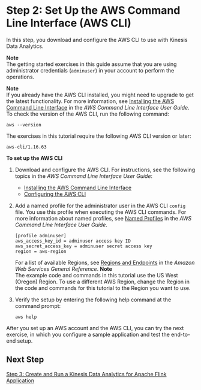 # Step 2: Set Up the AWS Command Line Interface \(AWS CLI\)<a name="su-1_8-awscli"></a>

In this step, you download and configure the AWS CLI to use with Kinesis Data Analytics\.

**Note**  
The getting started exercises in this guide assume that you are using administrator credentials \(`adminuser`\) in your account to perform the operations\.

**Note**  
If you already have the AWS CLI installed, you might need to upgrade to get the latest functionality\. For more information, see [ Installing the AWS Command Line Interface](https://docs.aws.amazon.com/cli/latest/userguide/installing.html) in the *AWS Command Line Interface User Guide*\. To check the version of the AWS CLI, run the following command:  

```
aws --version
```
The exercises in this tutorial require the following AWS CLI version or later:  

```
aws-cli/1.16.63
```

**To set up the AWS CLI**

1. Download and configure the AWS CLI\. For instructions, see the following topics in the *AWS Command Line Interface User Guide*: 
   + [Installing the AWS Command Line Interface](https://docs.aws.amazon.com/cli/latest/userguide/cli-chap-getting-set-up.html)
   + [Configuring the AWS CLI](https://docs.aws.amazon.com/cli/latest/userguide/cli-chap-getting-started.html)

1. Add a named profile for the administrator user in the AWS CLI `config` file\. You use this profile when executing the AWS CLI commands\. For more information about named profiles, see [Named Profiles](https://docs.aws.amazon.com/cli/latest/userguide/cli-multiple-profiles.html) in the *AWS Command Line Interface User Guide*\.

   ```
   [profile adminuser]
   aws_access_key_id = adminuser access key ID
   aws_secret_access_key = adminuser secret access key
   region = aws-region
   ```

   For a list of available Regions, see [Regions and Endpoints](https://docs.aws.amazon.com/general/latest/gr/rande.html) in the *Amazon Web Services General Reference*\.
**Note**  
The example code and commands in this tutorial use the US West \(Oregon\) Region\. To use a different AWS Region, change the Region in the code and commands for this tutorial to the Region you want to use\.

1. Verify the setup by entering the following help command at the command prompt: 

   ```
   aws help
   ```

After you set up an AWS account and the AWS CLI, you can try the next exercise, in which you configure a sample application and test the end\-to\-end setup\.

## Next Step<a name="su-1_8-awscli-next-step-3"></a>

[ Step 3: Create and Run a Kinesis Data Analytics for Apache Flink Application](earlier-gs-1_8-exercise.md)
